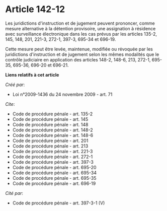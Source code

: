 # Article 142-12

Les juridictions d'instruction et de jugement peuvent prononcer, comme mesure alternative à la détention provisoire, une
assignation à résidence avec surveillance électronique dans les cas prévus par les articles 135-2, 145, 148, 201, 221-3,
272-1, 397-3, 695-34 et 696-19. 

Cette mesure peut être levée, maintenue, modifiée ou révoquée par les juridictions d'instruction et de jugement selon les
mêmes modalités que le contrôle judiciaire en application des articles 148-2, 
148-6, 
213, 272-1, 695-35, 695-36, 696-20 et 696-21.

**Liens relatifs à cet article**

_Créé par_:

  - Loi n°2009-1436 du 24 novembre 2009 - art. 71

_Cite_:

  - Code de procédure pénale - art. 135-2
  - Code de procédure pénale - art. 145
  - Code de procédure pénale - art. 148
  - Code de procédure pénale - art. 148-2
  - Code de procédure pénale - art. 148-6
  - Code de procédure pénale - art. 201
  - Code de procédure pénale - art. 213
  - Code de procédure pénale - art. 221-3
  - Code de procédure pénale - art. 272-1
  - Code de procédure pénale - art. 397-3
  - Code de procédure pénale - art. 695-20
  - Code de procédure pénale - art. 695-34
  - Code de procédure pénale - art. 695-35
  - Code de procédure pénale - art. 696-19

_Cité par_:

  - Code de procédure pénale - art. 397-3-1 (V)
